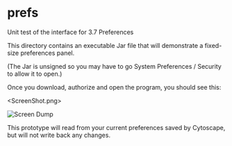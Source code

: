# prefs
Unit test of the interface for 3.7 Preferences

This directory contains an executable Jar file that will demonstrate a fixed-size preferences panel.  

(The Jar is unsigned so you may have to go System Preferences / Security to allow it to open.)

Once you download, authorize and open the program, you should see this:

<ScreenShot.png>

![Screen Dump](https://github.com/cytoscape/prefs/commit/06ce464e0f8aef2b0cc7037848194ce05a8b3e7d "Screen shot of Preferences")

This prototype will read from your current preferences saved by Cytoscape, but will not write back any changes.





